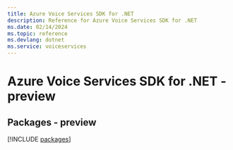 ```yaml
---
title: Azure Voice Services SDK for .NET
description: Reference for Azure Voice Services SDK for .NET
ms.date: 02/14/2024
ms.topic: reference
ms.devlang: dotnet
ms.service: voiceservices
---
```

# Azure Voice Services SDK for .NET - preview
## Packages - preview
[!INCLUDE [packages](voice-services-index.md)]